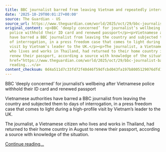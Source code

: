 ```yaml
---
title: BBC journalist barred from leaving Vietnam and repeatedly interrogated
date: '2025-10-29T00:01:27+00:00'
source: The Guardian - US
source_url: https://www.theguardian.com/world/2025/oct/29/bbc-journalist-barred-from-leaving-vietnam-and-repeatedly-interrogated
original_content: <p>BBC ‘deeply concerned’ for journalist’s wellbeing after Vietnamese
  police withhold their ID card and renewed passport</p><p>Vietnamese authorities
  have barred a BBC journalist from leaving the country and ​subjected them to days
  of interrogation, in a press freedom case that comes to light during a high-profile
  visit by Vietnam’s leader to the UK.</p><p>The journalist, a Vietnamese citizen
  who lives and works in Thailand, had returned to their home country in August to
  renew their passport, according a source with knowledge of the situation.</p> <a
  href="https://www.theguardian.com/world/2025/oct/29/bbc-journalist-barred-from-leaving-vietnam-and-repeatedly-interrogated">Continue
  reading...</a>
content_checksum: 0d4a511d7c33fd72f40d46f59dfcbd043fa197b8005129076dfd1150700e88dd
---
```


BBC ‘deeply concerned’ for journalist’s wellbeing after Vietnamese police withhold their ID card and renewed passport

Vietnamese authorities have barred a BBC journalist from leaving the country and ​subjected them to days of interrogation, in a press freedom case that comes to light during a high-profile visit by Vietnam’s leader to the UK.

The journalist, a Vietnamese citizen who lives and works in Thailand, had returned to their home country in August to renew their passport, according a source with knowledge of the situation.

 [Continue reading...](https://www.theguardian.com/world/2025/oct/29/bbc-journalist-barred-from-leaving-vietnam-and-repeatedly-interrogated)
